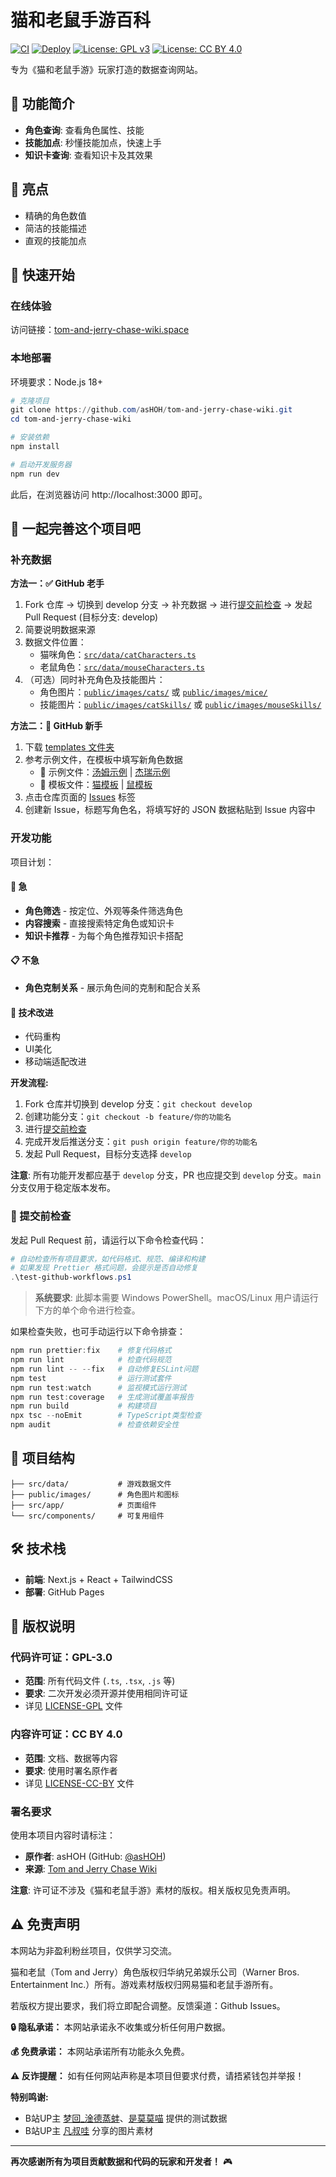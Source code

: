 # 猫和老鼠手游百科

[![CI](https://github.com/asHOH/Tom-and-jerry-chase-wiki/actions/workflows/ci.yml/badge.svg)](https://github.com/asHOH/Tom-and-jerry-chase-wiki/actions/workflows/ci.yml)
[![Deploy](https://github.com/asHOH/Tom-and-jerry-chase-wiki/actions/workflows/deploy.yml/badge.svg)](https://github.com/asHOH/Tom-and-jerry-chase-wiki/actions/workflows/deploy.yml)
[![License: GPL v3](https://img.shields.io/badge/License-GPLv3-blue.svg)](https://www.gnu.org/licenses/gpl-3.0)
[![License: CC BY 4.0](https://img.shields.io/badge/License-CC%20BY%204.0-lightgrey.svg)](https://creativecommons.org/licenses/by/4.0/)

专为《猫和老鼠手游》玩家打造的数据查询网站。

## 📱 功能简介

- **角色查询**: 查看角色属性、技能
- **技能加点**: 秒懂技能加点，快速上手
- **知识卡查询**: 查看知识卡及其效果

## 🌟 亮点

- 精确的角色数值
- 简洁的技能描述
- 直观的技能加点

## 🚀 快速开始

### 在线体验

访问链接：[tom-and-jerry-chase-wiki.space](https://tom-and-jerry-chase-wiki.space)

### 本地部署

环境要求：Node.js 18+

```powershell
# 克隆项目
git clone https://github.com/asHOH/tom-and-jerry-chase-wiki.git
cd tom-and-jerry-chase-wiki

# 安装依赖
npm install

# 启动开发服务器
npm run dev
```

此后，在浏览器访问 http://localhost:3000 即可。

## 🤝 一起完善这个项目吧

### 补充数据

**方法一：✅ GitHub 老手**

1. Fork 仓库 → 切换到 develop 分支 → 补充数据 → 进行[提交前检查](#-提交前检查) → 发起 Pull Request (目标分支: develop)
2. 简要说明数据来源
3. 数据文件位置：
   - 猫咪角色：[`src/data/catCharacters.ts`](./src/data/catCharacters.ts)
   - 老鼠角色：[`src/data/mouseCharacters.ts`](./src/data/mouseCharacters.ts)
4. （可选）同时补充角色及技能图片：
   - 角色图片：[`public/images/cats/`](./public/images/cats/) 或 [`public/images/mice/`](./public/images/mice/)
   - 技能图片：[`public/images/catSkills/`](./public/images/catSkills/) 或 [`public/images/mouseSkills/`](./public/images/mouseSkills/)

**方法二：🌱 GitHub 新手**

1. 下载 [templates 文件夹](./templates/)
2. 参考示例文件，在模板中填写新角色数据
   - 📖 示例文件：[汤姆示例](./templates/tom-example.jsonc) | [杰瑞示例](./templates/jerry-example.jsonc)
   - 📝 模板文件：[猫模板](./templates/cat-template.json) | [鼠模板](./templates/mouse-template.json)
3. 点击仓库页面的 [Issues](../../issues) 标签
4. 创建新 Issue，标题写角色名，将填写好的 JSON 数据粘贴到 Issue 内容中

### 开发功能

项目计划：

#### 🚀 急

- **角色筛选** - 按定位、外观等条件筛选角色
- **内容搜索** - 直接搜索特定角色或知识卡
- **知识卡推荐** - 为每个角色推荐知识卡搭配

#### 📋 不急

- **角色克制关系** - 展示角色间的克制和配合关系

#### 🎨 技术改进

- 代码重构
- UI美化
- 移动端适配改进

**开发流程:**

1. Fork 仓库并切换到 develop 分支：`git checkout develop`
2. 创建功能分支：`git checkout -b feature/你的功能名`
3. 进行[提交前检查](#-提交前检查)
4. 完成开发后推送分支：`git push origin feature/你的功能名`
5. 发起 Pull Request，目标分支选择 `develop`

**注意**: 所有功能开发都应基于 `develop` 分支，PR 也应提交到 `develop` 分支。`main` 分支仅用于稳定版本发布。

### 🧪 提交前检查

发起 Pull Request 前，请运行以下命令检查代码：

```powershell
# 自动检查所有项目要求，如代码格式、规范、编译和构建
# 如果发现 Prettier 格式问题，会提示是否自动修复
.\test-github-workflows.ps1
```

> **系统要求**: 此脚本需要 Windows PowerShell。macOS/Linux 用户请运行下方的单个命令进行检查。

如果检查失败，也可手动运行以下命令排查：

```powershell
npm run prettier:fix    # 修复代码格式
npm run lint            # 检查代码规范
npm run lint -- --fix   # 自动修复ESLint问题
npm test                # 运行测试套件
npm run test:watch      # 监视模式运行测试
npm run test:coverage   # 生成测试覆盖率报告
npm run build           # 构建项目
npx tsc --noEmit        # TypeScript类型检查
npm audit               # 检查依赖安全性
```

## 📁 项目结构

```
├── src/data/           # 游戏数据文件
├── public/images/      # 角色图片和图标
├── src/app/            # 页面组件
└── src/components/     # 可复用组件
```

## 🛠 技术栈

- **前端**: Next.js + React + TailwindCSS
- **部署**: GitHub Pages

## 📄 版权说明

### 代码许可证：GPL-3.0

- **范围**: 所有代码文件 (`.ts`, `.tsx`, `.js` 等)
- **要求**: 二次开发必须开源并使用相同许可证
- 详见 [LICENSE-GPL](./LICENSE-GPL) 文件

### 内容许可证：CC BY 4.0

- **范围**: 文档、数据等内容
- **要求**: 使用时署名原作者
- 详见 [LICENSE-CC-BY](./LICENSE-CC-BY) 文件

### 署名要求

使用本项目内容时请标注：

- **原作者**: asHOH (GitHub: [@asHOH](https://github.com/asHOH))
- **来源**: [Tom and Jerry Chase Wiki](https://github.com/asHOH/Tom-and-jerry-chase-wiki)

**注意**: 许可证不涉及《猫和老鼠手游》素材的版权。相关版权见免责声明。

## ⚠️ 免责声明

本网站为非盈利粉丝项目，仅供学习交流。

猫和老鼠（Tom and Jerry）角色版权归华纳兄弟娱乐公司（Warner Bros. Entertainment Inc.）所有。游戏素材版权归网易猫和老鼠手游所有。

若版权方提出要求，我们将立即配合调整。反馈渠道：Github Issues。

**🔒 隐私承诺：** 本网站承诺永不收集或分析任何用户数据。

**💰 免费承诺：** 本网站承诺所有功能永久免费。

**⚠️ 反诈提醒：** 如有任何网站声称是本项目但要求付费，请捂紧钱包并举报！

**特别鸣谢:**

- B站UP主 [梦回\_淦德蒸蚌](https://space.bilibili.com/1193776217)、[是莫莫喵](https://space.bilibili.com/443541296) 提供的测试数据
- B站UP主 [凡叔哇](https://space.bilibili.com/273122087) 分享的图片素材

---

**再次感谢所有为项目贡献数据和代码的玩家和开发者！** 🎮
